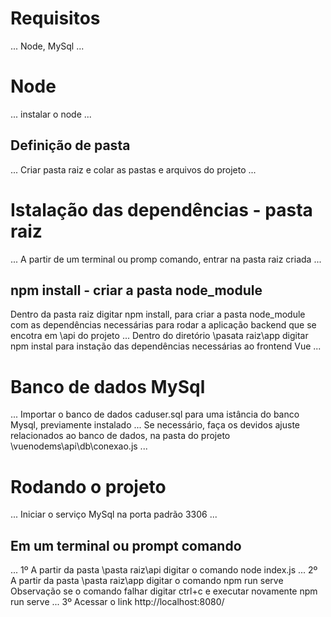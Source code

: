 # Requisitos
...
Node, MySql
...

# Node
...
instalar o node
...
 ## Definição de pasta
...
Criar pasta raiz e colar as pastas e arquivos do projeto
...
# Istalação das dependências - pasta raiz
...
A partir de um terminal ou promp comando, entrar na pasta raiz criada
...
## npm install - criar a pasta node_module 
Dentro da pasta raiz digitar npm install, para criar a pasta node_module com as dependências necessárias para rodar a aplicação backend que se encotra em \api do projeto 
...
Dentro do diretório \pasata raiz\app digitar npm instal para instação das dependências necessárias ao frontend Vue
...
# Banco de dados MySql
...
Importar o banco de dados caduser.sql para uma istância do banco Mysql, previamente
instalado
...
Se necessário, faça os devidos ajuste relacionados ao banco de dados, na pasta do projeto
\vuenodems\api\db\conexao.js
...
# Rodando o projeto
...
Iniciar o serviço MySql na porta padrão 3306
...
## Em um terminal ou prompt comando
...
1º A partir da pasta \pasta raiz\api digitar o comando node index.js
...
2º A partir da pasta \pasta raiz\app digitar o comando npm run serve
Observação se o comando falhar digitar ctrl+c e executar novamente npm run serve
...
3º Acessar o link http://localhost:8080/
